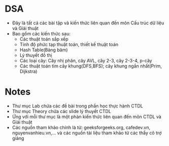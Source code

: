 # DSA
- Đây là tất cả các bài tập và kiến thức liên quan đến môn Cấu trúc dữ liệu và Giải thuật
- Bao gồm các kiến thức sau:
  + Các thuật toán sắp xếp
  + Tính độ phức tạp thuật toán, thiết kế thuật toán
  + Hash Table(Bảng băm)
  + Lý thuyết đồ thị
  + Các loại cây: Cây nhị phân, cây AVL, cây 2-3, cây 2-3-4, p-cây
  + Các thuật toán tìm cây khung(DFS,BFS); cây khung ngắn nhất(Prim, Dijkstra)
# Notes
- Thư mục Lab chứa các đề bài trong phần học thực hành CTDL
- Thư mục Theory chứa các slide lý thuyết CTDL
- Ứng với mỗi thư mục là một phàn kiến thức liên quan đến môn CTDL và Giải thuật
- Các nguồn tham khảo chính là từ: geeksforgeeks.org, cafedev.vn, nguyenvanhieu.vn,... và các nguồn tài liệu tham khảo từ các thầy cô trợ giảng

